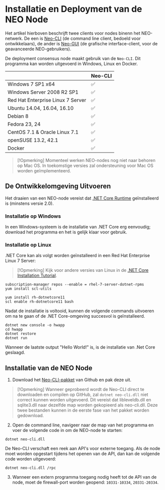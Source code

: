 # Installatie en Deployment van de NEO Node 

Het artikel hierboven beschrijft twee clients voor nodes binenn het NEO-netwerk. De een is [Neo-CLI](https://github.com/neo-project/neo-cli/releases) (de command line client, bedoeld voor ontwikkelaars), de ander is [Neo-GUI](https://github.com/neo-project/neo-gui/releases) (de grafische interface-client, voor de geavanceerde NEO-gebruikers).

De deployment consensus node maakt gebruik van de `Neo-CLI`. Dit programma kan worden uitgevoerd in Windows, Linux en Docker.

|                                   | Neo-CLI           |
| --------------------------------- | ----------------- |
| Windows 7 SP1 x64                 | ✅                 |
| Windows Server 2008 R2 SP1        | ✅                 |
| Red Hat Enterprise Linux 7 Server | ✅                 |
| Ubuntu 14.04, 16.04, 16.10        | ✅                 |
| Debian 8                          | ✅                 |
| Fedora 23, 24                     | ✅                 |
| CentOS 7.1 & Oracle Linux 7.1     | ✅                 |
| openSUSE 13.2, 42.1               | ✅                 |
| Docker                            | ✅                 |

> [!Opmerking]
> Momenteel werken NEO-nodes nog niet naar behoren op Mac OS. In toekomstige versies zal ondersteuning voor Mac OS worden geïmplementeerd.

## De Ontwikkelomgeving Uitvoeren

Het draaien van een NEO-node vereist dat [.NET Core Runtime](https://www.microsoft.com/net/download/core#/runtime) geïnstalleerd is (minstens versie 2.0).

### Installatie op Windows

In een Windows-systeem is de installatie van .NET Core erg eenvoudig; download het programma en het is gelijk klaar voor gebruik.

### Installatie op Linux

.NET Core kan als volgt worden geïnstalleerd in een Red Hat Enterprise Linux 7 Server:

> [!Opmerking]
> Kijk voor andere versies van Linux in de [.NET Core Installation Tutorial](https://www.snetnet/core#linuxredhat).


```
subscription-manager repos --enable = rhel-7-server-dotnet-rpms
yum install scl-utils
```

```
yum install rh-dotnetcore11
scl enable rh-dotnetcore11 bash
```

Nadat de installatie is voltooid, kunnen de volgende commands uitvoeren om na te gaan of de .NET Core-omgeving succesvol is geïnstalleerd.

```
dotnet new console -o hwapp
cd hwapp
dotnet restore
dotnet run
```

Wanneer de laatste output "Hello World!" is, is de installatie van .Net Core geslaagd.

## Installatie van de NEO Node

1. Download het [Neo-CLI-pakket](https://github.com/neo-project/neo-cli/releases) van Github en pak deze uit.

> [!Opmerking]
> Wanneer geprobeerd wordt de Neo-CLI direct te downloaden en compilen op GitHub, zal `dotnet neo-cli.dll` niet correct kunnen worden uitgevoerd. Dit vereist dat libleveldb.dll en sqlite3.dll naar dezelfde map worden gekopieerd als neo-cli.dll. Deze twee bestanden kunnen in de eerste fase van het pakket worden gedownload.

2. Open de command line, navigeer naar de map van het programma en voer de volgende code in om de NEO-node te starten:

```
dotnet neo-cli.dll
```

De Neo-CLI verschaft een reek aan API's voor externe toegang. Als de node moet worden opgestart tijdens het openen van de API, dan kan de volgende code worden uitgevoerd:

```
dotnet neo-cli.dll /rpc
```

3. Wanneer een extern programma toegang nodig heeft tot de API van de node, moet de firewall-port worden geopend: `10331-10334`, `20331-20334`.

